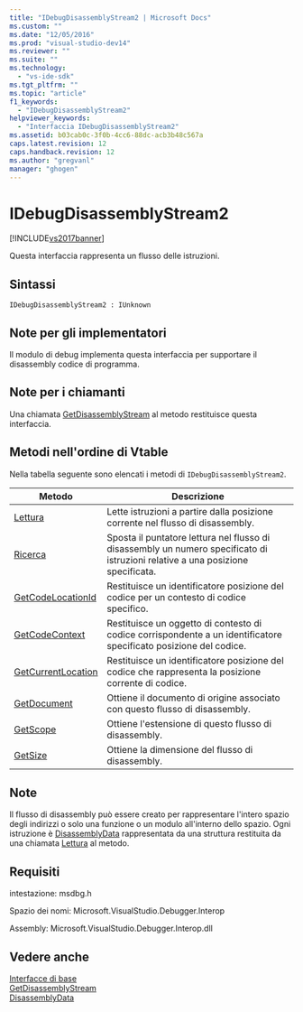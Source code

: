 ```yaml
---
title: "IDebugDisassemblyStream2 | Microsoft Docs"
ms.custom: ""
ms.date: "12/05/2016"
ms.prod: "visual-studio-dev14"
ms.reviewer: ""
ms.suite: ""
ms.technology: 
  - "vs-ide-sdk"
ms.tgt_pltfrm: ""
ms.topic: "article"
f1_keywords: 
  - "IDebugDisassemblyStream2"
helpviewer_keywords: 
  - "Interfaccia IDebugDisassemblyStream2"
ms.assetid: b03cab0c-3f0b-4cc6-88dc-acb3b48c567a
caps.latest.revision: 12
caps.handback.revision: 12
ms.author: "gregvanl"
manager: "ghogen"
---
```

# IDebugDisassemblyStream2
[!INCLUDE[vs2017banner](../../../code-quality/includes/vs2017banner.md)]

Questa interfaccia rappresenta un flusso delle istruzioni.  
  
## Sintassi  
  
```  
IDebugDisassemblyStream2 : IUnknown  
```  
  
## Note per gli implementatori  
 Il modulo di debug implementa questa interfaccia per supportare il disassembly codice di programma.  
  
## Note per i chiamanti  
 Una chiamata [GetDisassemblyStream](../../../extensibility/debugger/reference/idebugprogram2-getdisassemblystream.md) al metodo restituisce questa interfaccia.  
  
## Metodi nell'ordine di Vtable  
 Nella tabella seguente sono elencati i metodi di `IDebugDisassemblyStream2`.  
  
|Metodo|Descrizione|  
|------------|-----------------|  
|[Lettura](../../../extensibility/debugger/reference/idebugdisassemblystream2-read.md)|Lette istruzioni a partire dalla posizione corrente nel flusso di disassembly.|  
|[Ricerca](../../../extensibility/debugger/reference/idebugdisassemblystream2-seek.md)|Sposta il puntatore lettura nel flusso di disassembly un numero specificato di istruzioni relative a una posizione specificata.|  
|[GetCodeLocationId](../Topic/IDebugDisassemblyStream2::GetCodeLocationId.md)|Restituisce un identificatore posizione del codice per un contesto di codice specifico.|  
|[GetCodeContext](../../../extensibility/debugger/reference/idebugdisassemblystream2-getcodecontext.md)|Restituisce un oggetto di contesto di codice corrispondente a un identificatore specificato posizione del codice.|  
|[GetCurrentLocation](../Topic/IDebugDisassemblyStream2::GetCurrentLocation.md)|Restituisce un identificatore posizione del codice che rappresenta la posizione corrente di codice.|  
|[GetDocument](../../../extensibility/debugger/reference/idebugdisassemblystream2-getdocument.md)|Ottiene il documento di origine associato con questo flusso di disassembly.|  
|[GetScope](../Topic/IDebugDisassemblyStream2::GetScope.md)|Ottiene l'estensione di questo flusso di disassembly.|  
|[GetSize](../../../extensibility/debugger/reference/idebugdisassemblystream2-getsize.md)|Ottiene la dimensione del flusso di disassembly.|  
  
## Note  
 Il flusso di disassembly può essere creato per rappresentare l'intero spazio degli indirizzi o solo una funzione o un modulo all'interno dello spazio.  Ogni istruzione è [DisassemblyData](../../../extensibility/debugger/reference/disassemblydata.md) rappresentata da una struttura restituita da una chiamata [Lettura](../../../extensibility/debugger/reference/idebugdisassemblystream2-read.md) al metodo.  
  
## Requisiti  
 intestazione: msdbg.h  
  
 Spazio dei nomi: Microsoft.VisualStudio.Debugger.Interop  
  
 Assembly: Microsoft.VisualStudio.Debugger.Interop.dll  
  
## Vedere anche  
 [Interfacce di base](../../../extensibility/debugger/reference/core-interfaces.md)   
 [GetDisassemblyStream](../../../extensibility/debugger/reference/idebugprogram2-getdisassemblystream.md)   
 [DisassemblyData](../../../extensibility/debugger/reference/disassemblydata.md)